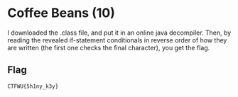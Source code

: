 # Coffee Beans (10)
I downloaded the .class file, and put it in an online java decompiler. Then, by reading the revealed if-statement conditionals in reverse order of how they are written (the first one checks the final character), you get the flag.

## Flag
```
CTFWU{5h1ny_k3y}
```